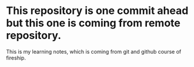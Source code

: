 # This repository is one commit ahead but this one is coming from remote repository.
This is my learning notes, which is coming from git and github course of fireship.
